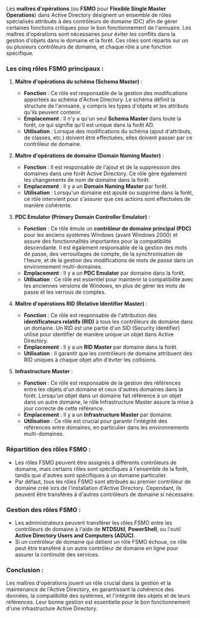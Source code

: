Les **maîtres d'opérations** (ou **FSMO** pour **Flexible Single Master Operations**) dans Active Directory désignent un ensemble de rôles spécialisés attribués à des contrôleurs de domaine (DC) afin de gérer certaines fonctions critiques pour le bon fonctionnement de l'annuaire. Les maîtres d'opérations sont nécessaires pour éviter les conflits dans la gestion d'objets dans le domaine et la forêt. Ces rôles sont répartis sur un ou plusieurs contrôleurs de domaine, et chaque rôle a une fonction spécifique.

### **Les cinq rôles FSMO principaux** :

1. **Maître d'opérations du schéma (Schema Master)** :
    
    - **Fonction** : Ce rôle est responsable de la gestion des modifications apportées au schéma d'Active Directory. Le schéma définit la structure de l'annuaire, y compris les types d'objets et les attributs qu'ils peuvent contenir.
    - **Emplacement** : Il n'y a qu'un seul **Schema Master** dans toute la forêt, ce qui signifie qu'il est unique dans la forêt AD.
    - **Utilisation** : Lorsque des modifications du schéma (ajout d'attributs, de classes, etc.) doivent être effectuées, elles doivent passer par ce contrôleur de domaine.
2. **Maître d'opérations de domaine (Domain Naming Master)** :
    
    - **Fonction** : Il est responsable de l'ajout et de la suppression des domaines dans une forêt Active Directory. Ce rôle gère également les changements de nom de domaine dans la forêt.
    - **Emplacement** : Il y a un **Domain Naming Master** par forêt.
    - **Utilisation** : Lorsqu'un domaine est ajouté ou supprimé dans la forêt, ce rôle intervient pour s'assurer que ces actions sont effectuées de manière cohérente.
3. **PDC Emulator (Primary Domain Controller Emulator)** :
    
    - **Fonction** : Ce rôle émule un **contrôleur de domaine principal (PDC)** pour les anciens systèmes Windows (avant Windows 2000) et assure des fonctionnalités importantes pour la compatibilité descendante. Il est également responsable de la gestion des mots de passe, des verrouillages de compte, de la synchronisation de l'heure, et de la gestion des modifications de mots de passe dans un environnement multi-domaines.
    - **Emplacement** : Il y a un **PDC Emulator** par domaine dans la forêt.
    - **Utilisation** : Ce rôle est essentiel pour maintenir la compatibilité avec les anciennes versions de Windows, en plus de gérer les mots de passe et les verrous de comptes.
4. **Maître d'opérations RID (Relative Identifier Master)** :
    
    - **Fonction** : Ce rôle est responsable de l'attribution des **identificateurs relatifs (RID)** à tous les contrôleurs de domaine dans un domaine. Un RID est une partie d'un SID (Security Identifier) utilisé pour identifier de manière unique un objet dans Active Directory.
    - **Emplacement** : Il y a un **RID Master** par domaine dans la forêt.
    - **Utilisation** : Il garantit que les contrôleurs de domaine attribuent des RID uniques à chaque objet afin d'éviter les collisions.
5. **Infrastructure Master** :
    
    - **Fonction** : Ce rôle est responsable de la gestion des références entre les objets d'un domaine et ceux d'autres domaines dans la forêt. Lorsqu'un objet dans un domaine fait référence à un objet dans un autre domaine, le rôle Infrastructure Master assure la mise à jour correcte de cette référence.
    - **Emplacement** : Il y a un **Infrastructure Master** par domaine.
    - **Utilisation** : Ce rôle est crucial pour garantir l'intégrité des références entre domaines, en particulier dans les environnements multi-domaines.

### **Répartition des rôles FSMO** :

- Les rôles FSMO peuvent être assignés à différents contrôleurs de domaine, mais certains rôles sont spécifiques à l'ensemble de la forêt, tandis que d'autres sont spécifiques à un domaine particulier.
- Par défaut, tous les rôles FSMO sont attribués au premier contrôleur de domaine créé lors de l'installation d'Active Directory. Cependant, ils peuvent être transférés à d'autres contrôleurs de domaine si nécessaire.

### **Gestion des rôles FSMO** :

- Les administrateurs peuvent transférer les rôles FSMO entre les contrôleurs de domaine à l'aide de **NTDSUtil**, **PowerShell**, ou l'outil **Active Directory Users and Computers (ADUC)**.
- Si un contrôleur de domaine qui détient un rôle FSMO échoue, ce rôle peut être transféré à un autre contrôleur de domaine en ligne pour assurer la continuité des services.

### **Conclusion** :

Les maîtres d'opérations jouent un rôle crucial dans la gestion et la maintenance de l'Active Directory, en garantissant la cohérence des données, la compatibilité des systèmes, et l'intégrité des objets et de leurs références. Leur bonne gestion est essentielle pour le bon fonctionnement d'une infrastructure Active Directory.